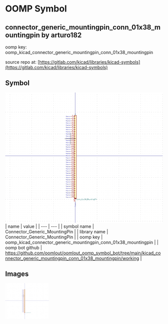 # OOMP Symbol  
## connector_generic_mountingpin_conn_01x38_mountingpin  by arturo182  
  
oomp key: oomp_kicad_connector_generic_mountingpin_conn_01x38_mountingpin  
  
source repo at: [https://gitlab.com/kicad/libraries/kicad-symbols](https://gitlab.com/kicad/libraries/kicad-symbols)  
## Symbol  
  
[![working.png](working_600.png)](working.png)  
| name | value | 
| --- | --- | 
| symbol name | Connector_Generic_MountingPin | 
| library name | Connector_Generic_MountingPin | 
| oomp key | oomp_kicad_connector_generic_mountingpin_conn_01x38_mountingpin | 
| oomp bot github | https://github.com/oomlout/oomlout_oomp_symbol_bot/tree/main/kicad_connector_generic_mountingpin_conn_01x38_mountingpin/working | 
## Images  
  
[![working.png](working_140.png)](working.png)  
